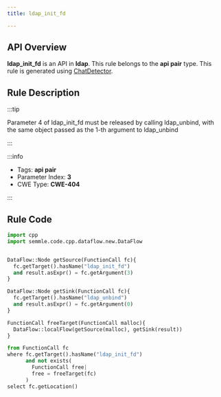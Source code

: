 ```yaml
---
title: ldap_init_fd

---
```



## API Overview
**ldap_init_fd** is an API in **ldap**. This rule belongs to the **api pair** type. This rule is generated using [ChatDetector](../../tools/ChatDetector).
## Rule Description

:::tip

Parameter 4 of ldap_init_fd must be released by calling ldap_unbind, with the same object passed as the 1-th argument to ldap_unbind

:::

:::info

- Tags: **api pair**
- Parameter Index: **3**
- CWE Type: **CWE-404**

:::

## Rule Code
```python
import cpp
import semmle.code.cpp.dataflow.new.DataFlow


DataFlow::Node getSource(FunctionCall fc){
  fc.getTarget().hasName("ldap_init_fd")
  and result.asExpr() = fc.getArgument(3)
}

DataFlow::Node getSink(FunctionCall fc){
  fc.getTarget().hasName("ldap_unbind")
  and result.asExpr() = fc.getArgument(0)
}

FunctionCall freeTarget(FunctionCall malloc){
  DataFlow::localFlow(getSource(malloc), getSink(result))
}

from FunctionCall fc
where fc.getTarget().hasName("ldap_init_fd")
      and not exists(
        FunctionCall free| 
        free = freeTarget(fc)
      )
select fc.getLocation()
```